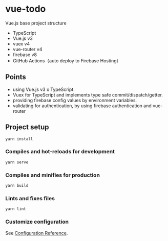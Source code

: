 # vue-todo

Vue.js base project structure

- TypeScript
- Vue.js v3
- vuex v4
- vue-router v4
- firebase v8
- GitHub Actions（auto deploy to Firebase Hosting）

## Points
- using Vue.js v3 x TypeScript.
- Vuex for TypeScript and implements type safe commit/dispatch/getter.
- providing firebase config values by environment variables.
- validating for authentication, by using firebase authentication and vue-router


## Project setup
```
yarn install
```

### Compiles and hot-reloads for development
```
yarn serve
```

### Compiles and minifies for production
```
yarn build
```

### Lints and fixes files
```
yarn lint
```

### Customize configuration
See [Configuration Reference](https://cli.vuejs.org/config/).
